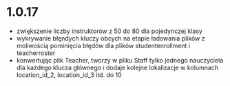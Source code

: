 # 1.0.17

- zwiększenie liczby instruktorów z 50 do 80 dla pojedynczej klasy
- wykrywanie błęndych kluczy obcych na etapie ładowania plików z moliwością pominięcia błędów dla plików studentenrollment i teacherroster
- konwertując plik Teacher, tworzy w pliku Staff tylko jednego nauczyciela dla każdego klucza głównego i dodaje kolejne lokalizacje w kolumnach location_id_2, location_id_3 itd. do 10
